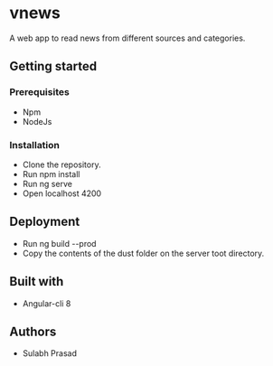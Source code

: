 # vnews
A web app to read news from different sources and categories.

## Getting started

### Prerequisites 
- Npm
- NodeJs

### Installation
- Clone the repository. 
- Run npm install
- Run ng serve
- Open localhost 4200

## Deployment 
- Run ng build --prod
- Copy the contents of the dust folder on the server toot directory. 

## Built with
- Angular-cli 8

## Authors
- Sulabh Prasad 

